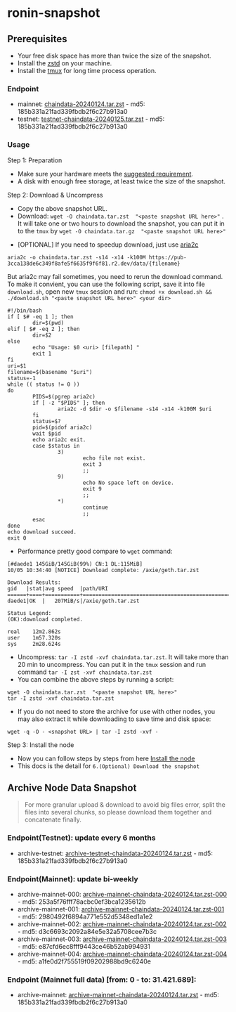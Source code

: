 # ronin-snapshot

## Prerequisites
- Your free disk space has more than twice the size of the snapshot.
- Install the [zstd](https://github.com/facebook/zstd) on your machine.
- Install the [tmux](https://github.com/tmux/tmux/wiki/Installing) for long time process operation.


### Endpoint

- mainnet: [chaindata-20240124.tar.zst](https://pub-3cca138de6c349f8afe5f6635f9f6f81.r2.dev/data/chaindata-20240124.tar.zst) - md5: 185b331a21fad339fbdb2f6c27b913a0
- testnet: [testnet-chaindata-20240125.tar.zst](https://pub-3cca138de6c349f8afe5f6635f9f6f81.r2.dev/data/testnet-chaindata-20240125.tar.zst) - md5: 185b331a21fad339fbdb2f6c27b913a0

### Usage

Step 1: Preparation
- Make sure your hardware meets the [suggested requirement](https://docs.roninchain.com/docs/node-operators/mainnet/non-validator#install-the-node).
- A disk with enough free storage, at least twice the size of the snapshot.

Step 2: Download & Uncompress
- Copy the above snapshot URL.
- Download:  `wget -O chaindata.tar.zst  "<paste snapshot URL here>"` . It will take one or two hours to download the snapshot, you can put it in to the `tmux` by `wget -O chaindata.tar.gz  "<paste snapshot URL here>"`


* [OPTIONAL] If you need to speedup download, just use [aria2c](https://github.com/aria2/aria2)
```
aria2c -o chaindata.tar.zst -s14 -x14 -k100M https://pub-3cca138de6c349f8afe5f6635f9f6f81.r2.dev/data/{filename}
```

But aria2c may fail sometimes, you need to rerun the download command. To make it convient, you can use the following script, save it into file `download.sh`, open new `tmux` session and run: `chmod +x download.sh && ./download.sh "<paste snapshot URL here>" <your dir>`
```
#!/bin/bash
if [ $# -eq 1 ]; then
        dir=$(pwd)
elif [ $# -eq 2 ]; then
        dir=$2
else
        echo "Usage: $0 <uri> [filepath] "
        exit 1
fi
uri=$1
filename=$(basename "$uri")
status=-1
while (( status != 0 ))
do
        PIDS=$(pgrep aria2c)
        if [ -z "$PIDS" ]; then
                aria2c -d $dir -o $filename -s14 -x14 -k100M $uri
        fi
        status=$?
        pid=$(pidof aria2c)
        wait $pid
        echo aria2c exit.
        case $status in
                3)
                        echo file not exist.
                        exit 3
                        ;;
                9)
                        echo No space left on device.
                        exit 9
                        ;;
                *)
                        continue
                        ;;
        esac
done
echo download succeed.
exit 0
```

- Performance pretty good compare to `wget` command:

```
[#daede1 145GiB/145GiB(99%) CN:1 DL:115MiB]
10/05 10:34:40 [NOTICE] Download complete: /axie/geth.tar.zst

Download Results:
gid   |stat|avg speed  |path/URI
======+====+===========+=======================================================
daede1|OK  |   207MiB/s|/axie/geth.tar.zst

Status Legend:
(OK):download completed.

real    12m2.862s
user    1m57.320s
sys     2m28.624s
```

- Uncompress: `tar -I zstd -xvf chaindata.tar.zst`. It will take more than 20 min to uncompress. You can put it in the `tmux` session and run command `tar -I zst -xvf chaindata.tar.zst`
- You can combine the above steps by running a script:

```
wget -O chaindata.tar.zst  "<paste snapshot URL here>"
tar -I zstd -xvf chaindata.tar.zst
```


- If you do not need to store the archive for use with other nodes, you may also extract it while downloading to save time and disk space:
```
wget -q -O - <snapshot URL> | tar -I zstd -xvf -
```


Step 3: Install the node
- Now you can follow steps by steps from here [Install the node ](https://docs.roninchain.com/docs/node-operators/mainnet/non-validator#install-the-node)
- This docs is the detail for `6.(Optional) Download the snapshot`



## Archive Node Data Snapshot

> For more granular upload & download to avoid big files error, split the files into several chunks, so please download them together and concatenate finally.
### Endpoint(Testnet): update every 6 months

- archive-testnet: [archive-testnet-chaindata-20240124.tar.zst](https://pub-3cca138de6c349f8afe5f6635f9f6f81.r2.dev/data/archive-testnet-chaindata-20240124.tar.zst) - md5: 185b331a21fad339fbdb2f6c27b913a0

### Endpoint(Mainnet): update bi-weekly
- archive-mainnet-000: [archive-mainnet-chaindata-20240124.tar.zst-000](https://pub-3cca138de6c349f8afe5f6635f9f6f81.r2.dev/data/archive-mainnet-chaindata-20240124.tar.zst-000) - md5: 253a5f76fff78acbc0ef3bca1235612b
- archive-mainnet-001: [archive-mainnet-chaindata-20240124.tar.zst-001](https://pub-3cca138de6c349f8afe5f6635f9f6f81.r2.dev/data/archive-mainnet-chaindata-20240124.tar.zst-001) - md5: 2980492f6894a771e552d5348ed1a1e2
- archive-mainnet-002: [archive-mainnet-chaindata-20240124.tar.zst-002](https://pub-3cca138de6c349f8afe5f6635f9f6f81.r2.dev/data/archive-mainnet-chaindata-20240124.tar.zst-002) - md5: d3c6693c2092a84e5e32a5708cee7b3c
- archive-mainnet-003: [archive-mainnet-chaindata-20240124.tar.zst-003](https://pub-3cca138de6c349f8afe5f6635f9f6f81.r2.dev/data/archive-mainnet-chaindata-20240124.tar.zst-003) - md5: e87cfd6ec8fff9443ce46b52ab994931
- archive-mainnet-004: [archive-mainnet-chaindata-20240124.tar.zst-004](https://pub-3cca138de6c349f8afe5f6635f9f6f81.r2.dev/data/archive-mainnet-chaindata-20240124.tar.zst-004) - md5: a1fe0d2f755519f09202988bd9c6240e

### Endpoint (Mainnet full data) [from: 0 - to: 31.421.689]:
- archive-mainnet: [archive-mainnet-chaindata-20240124.tar.zst](https://pub-3cca138de6c349f8afe5f6635f9f6f81.r2.dev/data/archive-mainnet-chaindata-20240124.tar.zst) - md5: 185b331a21fad339fbdb2f6c27b913a0
